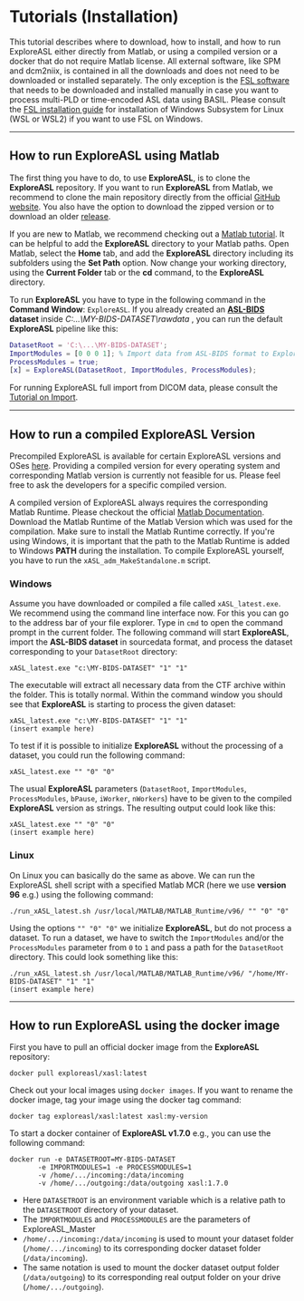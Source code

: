 
# Tutorials (Installation)


This tutorial describes where to download, how to install, and how to run ExploreASL either directly from Matlab, or using a compiled version or a docker that do not require Matlab license. All external software, like SPM and dcm2niix, is contained in all the downloads and does not need to be downloaded or installed separately. The only exception is the [FSL software](https://fsl.fmrib.ox.ac.uk/fsl/fslwiki/FslInstallation) that needs to be downloaded and installed manually in case you want to process multi-PLD or time-encoded ASL data using BASIL. Please consult the [FSL installation guide](https://fsl.fmrib.ox.ac.uk/fsl/fslwiki/FslInstallation) for installation of Windows Subsystem for Linux (WSL or WSL2) if you want to use FSL on Windows.

----
## How to run ExploreASL using Matlab


The first thing you have to do, to use **ExploreASL**, is to clone the **ExploreASL** repository. If you want to run **ExploreASL** from Matlab, we recommend to clone the main repository directly from the official [GitHub website](https://github.com/ExploreASL/ExploreASL). You also have the option to download the zipped version or to download an older [release](https://github.com/ExploreASL/ExploreASL/releases).

If you are new to Matlab, we recommend checking out a [Matlab tutorial](https://www.mathworks.com/support/learn-with-matlab-tutorials.html). It can be helpful to add the **ExploreASL** directory to your Matlab paths. Open Matlab, select the **Home** tab, and add the **ExploreASL** directory including its subfolders using the **Set Path** option. Now change your working directory, using the **Current Folder** tab or the **cd** command, to the **ExploreASL** directory.

To run **ExploreASL** you have to type in the following command in the **Command Window**: `ExploreASL`. If you already created an **[ASL-BIDS](https://bids-specification.readthedocs.io/en/stable/04-modality-specific-files/01-magnetic-resonance-imaging-data.html) dataset** inside *C:\...\MY-BIDS-DATASET\rawdata* , you can run the default **ExploreASL** pipeline like this:

```matlab
DatasetRoot = 'C:\...\MY-BIDS-DATASET';
ImportModules = [0 0 0 1]; % Import data from ASL-BIDS format to ExploreASL internal format
ProcessModules = true;
[x] = ExploreASL(DatasetRoot, ImportModules, ProcessModules);
```

For running ExploreASL full import from DICOM data, please consult the [Tutorial on Import](./Tutorials-Import/).

----
## How to run a compiled ExploreASL Version

Precompiled ExploreASL is available for certain ExploreASL versions and OSes [here](https://drive.google.com/drive/folders/1z6fbW6GnlmPhicXvXcRtGZQxptujN7o1). Providing a compiled version for every operating system and corresponding Matlab version is currently not feasible for us. Please feel free to ask the developers for a specific compiled version. 

A compiled version of ExploreASL always requires the corresponding Matlab Runtime. Please checkout the official [Matlab Documentation](https://mathworks.com/products/compiler/matlab-runtime.html). Download the Matlab Runtime of the Matlab Version which was used for the compilation. Make sure to install the Matlab Runtime correctly. If you're using Windows, it is important that the path to the Matlab Runtime is added to Windows **PATH** during the installation. To compile ExploreASL yourself, you have to run the `xASL_adm_MakeStandalone.m` script.

### Windows

Assume you have downloaded or compiled a file called `xASL_latest.exe`. We recommend using the command line interface now. For this you can go to the address bar of your file explorer. Type in `cmd` to open the command prompt in the current folder. The following command will start **ExploreASL**, import the **ASL-BIDS dataset** in sourcedata format, and process the dataset corresponding to your `DatasetRoot` directory:

```console
xASL_latest.exe "c:\MY-BIDS-DATASET" "1" "1"
```

The executable will extract all necessary data from the CTF archive within the folder. This is totally normal. Within the command window you should see that **ExploreASL** is starting to process the given dataset:

```console
xASL_latest.exe "c:\MY-BIDS-DATASET" "1" "1"
(insert example here)
```

To test if it is possible to initialize **ExploreASL** without the processing of a dataset, you could run the following command:

```console
xASL_latest.exe "" "0" "0"
```

The usual **ExploreASL** parameters (`DatasetRoot`, `ImportModules`, `ProcessModules`, `bPause`, `iWorker`, `nWorkers`) have to be given to the compiled **ExploreASL** version as strings. The resulting output could look like this:

```console
xASL_latest.exe "" "0" "0"
(insert example here)
```

### Linux

On Linux you can basically do the same as above. We can run the ExploreASL shell script with a specified Matlab MCR (here we use **version 96** e.g.) using the following command:

```console
./run_xASL_latest.sh /usr/local/MATLAB/MATLAB_Runtime/v96/ "" "0" "0"
```

Using the options `"" "0" "0"` we initialize **ExploreASL**, but do not process a dataset. To run a dataset, we have to switch the `ImportModules` and/or the `ProcessModules` parameter from `0` to `1` and pass a path for the `DatasetRoot` directory. This could look something like this:

```console
./run_xASL_latest.sh /usr/local/MATLAB/MATLAB_Runtime/v96/ "/home/MY-BIDS-DATASET" "1" "1"
(insert example here)
```


----
## How to run ExploreASL using the docker image

First you have to pull an official docker image from the **ExploreASL** repository:

```console
docker pull exploreasl/xasl:latest
```

Check out your local images using `docker images`. If you want to rename the docker image, tag your image using the docker tag command:

```console
docker tag exploreasl/xasl:latest xasl:my-version
```

To start a docker container of **ExploreASL v1.7.0** e.g., you can use the following command:

```console
docker run -e DATASETROOT=MY-BIDS-DATASET
       -e IMPORTMODULES=1 -e PROCESSMODULES=1
       -v /home/.../incoming:/data/incoming 
       -v /home/.../outgoing:/data/outgoing xasl:1.7.0
```

- Here `DATASETROOT` is an environment variable which is a relative path to the `DATASETROOT` directory of your dataset.
- The `IMPORTMODULES` and `PROCESSMODULES` are the parameters of ExploreASL_Master
- ```/home/.../incoming:/data/incoming``` is used to mount your dataset folder (```/home/.../incoming```) to its corresponding docker dataset folder (```/data/incoming```). 
- The same notation is used to mount the docker dataset output folder (```/data/outgoing```) to its corresponding real output folder on your drive (```/home/.../outgoing```).

